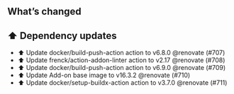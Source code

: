 ## What’s changed
## ⬆️ Dependency updates

- ⬆️ Update docker/build-push-action action to v6.8.0 @renovate (#707)
- ⬆️ Update frenck/action-addon-linter action to v2.17 @renovate (#708)
- ⬆️ Update docker/build-push-action action to v6.9.0 @renovate (#709)
- ⬆️ Update Add-on base image to v16.3.2 @renovate (#710)
- ⬆️ Update docker/setup-buildx-action action to v3.7.0 @renovate (#711)
